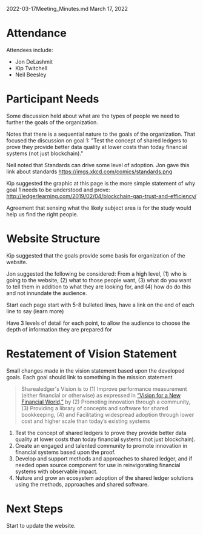 2022-03-17Meeting_Minutes.md
March 17, 2022

# Attendance
Attendees include:  
- Jon DeLashmit
- Kip Twitchell
- Neil Beesley

# Participant Needs
Some discussion held about what are the types of people we need to further the goals of the organization.

Notes that there is a sequential nature to the goals of the organization.  That focused the discussion on goal 1: "Test the concept of shared ledgers to prove they provide better data quality at lower costs than today financial systems (not just blockchain)."

Neil noted that Standards can drive some level of adoption.  Jon gave this link about standards https://imgs.xkcd.com/comics/standards.png

Kip suggested the graphic at this page is the more simple statement of why goal 1 needs to be understood and prove:  http://ledgerlearning.com/2019/02/04/blockchain-gap-trust-and-efficiency/  

Agreement that sensing what the likely subject area is for the study would help us find the right people.

# Website Structure

Kip suggested that the goals provide some basis for organization of the website.

Jon suggested the following be considered:  From a high level, (1) who is going to the website, (2) what to those people want,  (3) what do you want to tell them in addition to what they are looking for, and (4) how do do this and not innundate the audience.

Start each page start with 5-8 bulleted lines, have a link on the end of each line to say (learn more)

Have 3 levels of detail for each point, to allow the audience to choose the depth of information they are prepared for

# Restatement of Vision Statement
Small changes made in the vision statement based upon the developed goals. Each goal should link to something in the mission statement

>Sharealedger's Vision is to (1) Improve performance measurement (either financial or otherwise) as expressed in [“Vision for a New Financial World,”](https://sharealedger.org/?p=244) by (2) Promoting innovation through a community, (3) Providing a library of concepts and software for shared bookkeeping, (4) and Facilitating widespread adoption through lower cost and higher scale than today’s existing systems

1. Test the concept of shared ledgers to prove they provide better data quality at lower costs than today financial systems (not just blockchain).
2. Create an engaged and talented community to promote innovation in financial systems based upon the proof.  
3. Develop and support methods and approaches to shared ledger, and if needed open source component for use in reinvigorating financial systems with observable impact.
4.  Nuture and grow an ecosystem adoption of the shared ledger solutions using the methods, approaches and shared software.

# Next Steps
Start to update the website.
